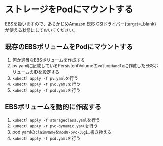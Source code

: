 # ストレージをPodにマウントする

EBSを扱いますので、あらかじめ[Amazon EBS CSIドライバー](https://docs.aws.amazon.com/ja_jp/eks/latest/userguide/ebs-csi.html){target=_blank}が使える状態にしておいてください。

## 既存のEBSボリュームをPodにマウントする

1. 何か適当なEBSボリュームを作成する
2. pv.yamlに記載しているPersistentVolumeの`volumeHandle`に作成したEBSボリュームのIDを設定する
3. `kubectl apply -f pv.yaml`を行う
4. `kubectl apply -f pvc.yaml`を行う
5. `kubectl apply -f pod.yaml`を行う

## EBSボリュームを動的に作成する

1. `kubectl apply -f storageclass.yaml`を行う
2. `kubectl apply -f pvc-dynamic.yaml`を行う
3. pod.yamlの`claimName`を`mod8-pvc-30g`に書き換える
4. `kubectl apply -f pod.yaml`を行う